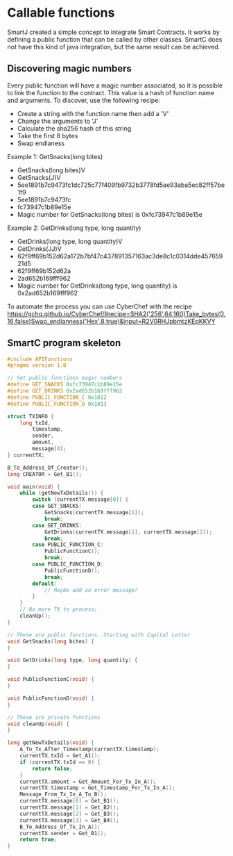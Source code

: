# Callable functions
SmartJ created a simple concept to integrate Smart Contracts. It works by defining a public function that can be called by other classes. SmartC does not have this kind of java integration, but the same result can be achieved.

## Discovering magic numbers
Every public function will have a magic number associated, so it is possible to link the function to the contract. This value is a hash of function name and arguments. To discover, use the following recipe:

* Create a string with the function name then add a 'V'
* Change the arguments to 'J'
* Calculate the sha256 hash of this string
* Take the first 8 bytes
* Swap endianess

Example 1: GetSnacks(long bites)
* GetSnacks(long bites)V
* GetSnacks(J)V
* 5ee1891b7c9473fc1dc725c77f409fb9732b3778fd5ae93aba5ec82ff57be1f9
* 5ee1891b7c9473fc
* fc73947c1b89e15e
* Magic number for GetSnacks(long bites) is 0xfc73947c1b89e15e

Example 2: GetDrinks(long type, long quantity)
* GetDrinks(long type, long quantity)V
* GetDrinks(JJ)V
* 62f9ff69b152d62a172b7bf47c437891357163ac3de8c1c0314dde45765921d5
* 62f9ff69b152d62a
* 2ad652b169fff962
* Magic number for GetDrinks(long type, long quantity) is 0x2ad652b169fff962

To automate the process you can use CyberChef with the recipe https://gchq.github.io/CyberChef/#recipe=SHA2('256',64,160)Take_bytes(0,16,false)Swap_endianness('Hex',8,true)&input=R2V0RHJpbmtzKEpKKVY

## SmartC program skeleton

```c
#include APIFunctions
#pragma version 1.0

// Set public functions magic numbers
#define GET_SNACKS 0xfc73947c1b89e15e
#define GET_DRINKS 0x2ad652b169fff962
#define PUBLIC_FUNCTION_C 0x1012
#define PUBLIC_FUNCTION_D 0x1013

struct TXINFO {
    long txId,
        timestamp,
        sender,
        amount,
        message[4];
} currentTX;

B_To_Address_Of_Creator();
long CREATOR = Get_B1();

void main(void) {
    while (getNewTxDetails()) {
        switch (currentTX.message[0]) {
        case GET_SNACKS:
            GetSnacks(currentTX.message[1]);
            break;
        case GET_DRINKS:
            GetDrinks(currentTX.message[1], currentTX.message[2]);
            break;
        case PUBLIC_FUNCTION_C:
            PublicFunctionC();
            break;
        case PUBLIC_FUNCTION_D:
            PublicFunctionD();
            break;
        default:
            // Maybe add an error message?
        }
    }
    // No more TX to process;
    cleanUp();
}

// These are public functions. Starting with Capital Letter
void GetSnacks(long bites) {
}

void GetDrinks(long type, long quantity) {
}

void PublicFunctionC(void) {
}

void PublicFunctionD(void) {
}

// These are private functions
void cleanUp(void) {
}

long getNewTxDetails(void) {
    A_To_Tx_After_Timestamp(currentTX.timestamp);
    currentTX.txId = Get_A1();
    if (currentTX.txId == 0) {
        return false;
    }
    currentTX.amount = Get_Amount_For_Tx_In_A();
    currentTX.timestamp = Get_Timestamp_For_Tx_In_A();
    Message_From_Tx_In_A_To_B();
    currentTX.message[0] = Get_B1();
    currentTX.message[1] = Get_B2();
    currentTX.message[2] = Get_B3();
    currentTX.message[3] = Get_B4();
    B_To_Address_Of_Tx_In_A();
    currentTX.sender = Get_B1();
    return true;
}
```
